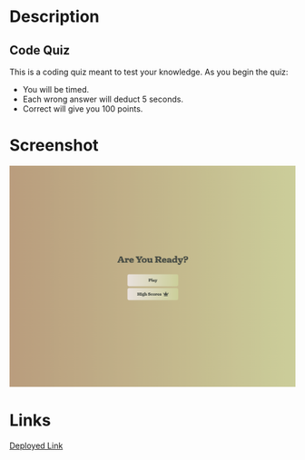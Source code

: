 # Description

## Code Quiz

This is a coding quiz meant to test your knowledge. 
As you begin the quiz: 
- You will be timed. 
- Each wrong answer will deduct 5 seconds.
- Correct will give you 100 points.
# Screenshot
![screenshot](./Assets/CodeQuizScreenshot.png)
# Links
[Deployed Link](https://tommyalv.github.io/Challenge4-CodeQuiz/)